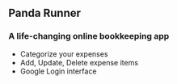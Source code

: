 ## Panda Runner

### A life-changing online bookkeeping app

- Categorize your expenses
- Add, Update, Delete expense items
- Google Login interface